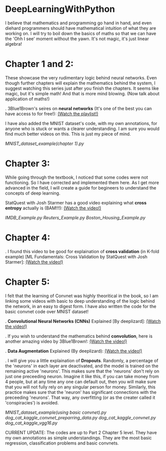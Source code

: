 # DeepLearningWithPython
I believe that mathematics and programming go hand in hand, and even diehard programmers should have mathematical intuition of what they are working on. I will try to boil down the basics of maths so that we can have the 'Ohh I see' moment without the yawn. It's not magic, it's just linear algebra!

# Chapter 1 and 2: 
These showcase the very rudimentary logic behind neural networks. Even though further chapters will explain the mathematics behind the system, I suggest watching this series just after you finish the chapters. It seems like magic, but it's simple math! And that is more mind blowing. (Now talk about application of maths!)

. 3Blue1Brown's seires on **neural networks** (It's one of the best you can have access to for free!): [(Watch the playlist!)](https://www.youtube.com/watch?v=aircAruvnKk&list=PLZHQObOWTQDNU6R1_67000Dx_ZCJB-3pi)

I have also added the MNIST dataset's code, with my own annotations, for anyone who is stuck or wants a clearer understanding. I am sure you would find much better videos on this. This is just my piece of mind.

_MNIST_dataset_example(chapter 1).py_

# Chapter 3: 
While going through the textbook, I noticed that some codes were not functioning. So I have corrected and implemented them here. As I get more advanced in the field, I will create a guide for begineers to understand the concepts of deep learning.

StatQuest with Josh Starmer has a good video explaining what **cross entropy** actually is (BAM!!!): [(Watch the video!)](https://youtu.be/6ArSys5qHAU)

_IMDB_Example.py
Reuters_Example.py
Boston_Housing_Example.py_

# Chapter 4:
 
. I found this video to be good for explaination of **cross validation** (in K-fold example) [ML Fundamentals: Cross Validation by StatQuest with Josh Starmer]: [(Watch the video!)](https://youtu.be/fSytzGwwBVw)

# Chapter 5:
I felt that the learning of Convnet was highly theoritical in the book, so I am linking some videos with basic to deep understanding of the logic behind the network, in an easy to digest form. I have also written the code for the basic convnet code over MNIST dataset!

. **Convolutional Neural Networks (CNNs)** Explained [By deeplizard]: [(Watch the video!)](https://youtu.be/YRhxdVk_sIs)

. If you wish to understand the mathematics behind **convolution**, here is another amazing video by 3Blue1Brown!: [(Watch the video!)](https://youtu.be/KuXjwB4LzSA)

. **Data Augmentation** Explained (By deeplizard): [(Watch the video!)](https://youtu.be/rfM4DaLTkMs)

. I will give you a little explaination of **Dropouts**. Randomly, a percentage of the 'neurons' in each layer are deactivated, and the model is trained on the remaining active 'neurons'. This makes sure that the 'neurons' don't rely on just one preceeding neuron. Imagine it like this, if you can take money from 4 people, but at any time any one can default out, then you will make sure that you will not fully rely on any singular person for money. Similarly, this practice makes sure that the 'neuron' has significant connections with the preceeding 'neurons'. That way, any overfitting (or as the creater called it 'conspiracies') is avoided.

_MNIST_dataset_example(using basic convnet).py
dog_cat_kaggle_convnet_preparring_data.py
dog_cat_kaggle_convnet.py
dog_cat_kaggle_vgg16.py_



 CURRENT UPDATE: The codes are up to Part 2 Chapter 5 level. They have my own annotations as simple understandings. They are the most basic regression, classification problems and basic convnets.
